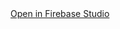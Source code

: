 <a href="https://studio.firebase.google.com/import?url=https://github.com/my-org/my-repo" target="_blank">
  Open in Firebase Studio
</a>
